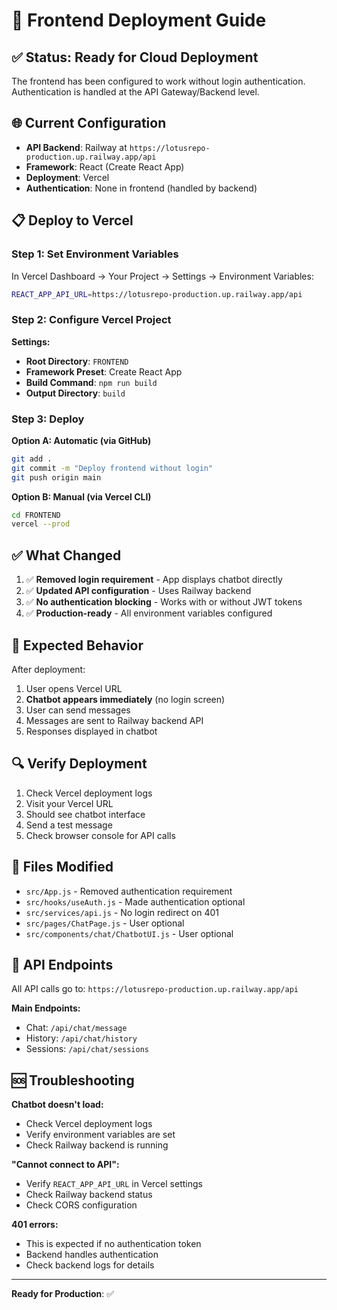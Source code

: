 # 🚀 Frontend Deployment Guide

## ✅ Status: Ready for Cloud Deployment

The frontend has been configured to work without login authentication. Authentication is handled at the API Gateway/Backend level.

## 🌐 Current Configuration

- **API Backend**: Railway at `https://lotusrepo-production.up.railway.app/api`
- **Framework**: React (Create React App)
- **Deployment**: Vercel
- **Authentication**: None in frontend (handled by backend)

## 📋 Deploy to Vercel

### Step 1: Set Environment Variables

In Vercel Dashboard → Your Project → Settings → Environment Variables:

```bash
REACT_APP_API_URL=https://lotusrepo-production.up.railway.app/api
```

### Step 2: Configure Vercel Project

**Settings:**
- **Root Directory**: `FRONTEND`
- **Framework Preset**: Create React App
- **Build Command**: `npm run build`
- **Output Directory**: `build`

### Step 3: Deploy

**Option A: Automatic (via GitHub)**
```bash
git add .
git commit -m "Deploy frontend without login"
git push origin main
```

**Option B: Manual (via Vercel CLI)**
```bash
cd FRONTEND
vercel --prod
```

## ✅ What Changed

1. ✅ **Removed login requirement** - App displays chatbot directly
2. ✅ **Updated API configuration** - Uses Railway backend
3. ✅ **No authentication blocking** - Works with or without JWT tokens
4. ✅ **Production-ready** - All environment variables configured

## 🎯 Expected Behavior

After deployment:
1. User opens Vercel URL
2. **Chatbot appears immediately** (no login screen)
3. User can send messages
4. Messages are sent to Railway backend API
5. Responses displayed in chatbot

## 🔍 Verify Deployment

1. Check Vercel deployment logs
2. Visit your Vercel URL
3. Should see chatbot interface
4. Send a test message
5. Check browser console for API calls

## 📝 Files Modified

- `src/App.js` - Removed authentication requirement
- `src/hooks/useAuth.js` - Made authentication optional
- `src/services/api.js` - No login redirect on 401
- `src/pages/ChatPage.js` - User optional
- `src/components/chat/ChatbotUI.js` - User optional

## 🔗 API Endpoints

All API calls go to: `https://lotusrepo-production.up.railway.app/api`

**Main Endpoints:**
- Chat: `/api/chat/message`
- History: `/api/chat/history`
- Sessions: `/api/chat/sessions`

## 🆘 Troubleshooting

**Chatbot doesn't load:**
- Check Vercel deployment logs
- Verify environment variables are set
- Check Railway backend is running

**"Cannot connect to API":**
- Verify `REACT_APP_API_URL` in Vercel settings
- Check Railway backend status
- Check CORS configuration

**401 errors:**
- This is expected if no authentication token
- Backend handles authentication
- Check backend logs for details

---

**Ready for Production**: ✅

